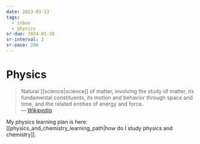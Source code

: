 ```yaml
---
date: 2023-03-13
tags:
  - inbox
  - physics
sr-due: 2024-01-28
sr-interval: 2
sr-ease: 208
---
```


# Physics

> Natural [[science|science]] of matter, involving the study of matter, its
> fundamental constituents, its motion and behavior through space and time, and
> the related entities of energy and force.\
> — <cite>[Wikipedia](https://en.wikipedia.org/wiki/Physics)</cite>

My physics learning plan is here:
[[physics_and_chemistry_learning_path|how do I study physics and chemistry]].

